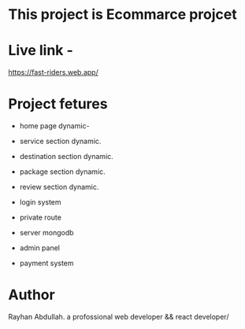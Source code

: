 # This project is Ecommarce projcet

# Live link -

https://fast-riders.web.app/

# Project fetures

- home page dynamic-

- service section dynamic.

- destination section dynamic.

- package section dynamic.

- review section dynamic.

- login system

- private route

- server mongodb

- admin panel

- payment system

# Author

Rayhan Abdullah. a profossional web developer && react developer/
